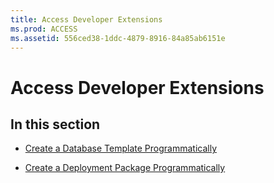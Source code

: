 ```yaml
---
title: Access Developer Extensions
ms.prod: ACCESS
ms.assetid: 556ced38-1ddc-4879-8916-84a85ab6151e
---
```



# Access Developer Extensions

## In this section


- [Create a Database Template Programmatically](create-a-database-template-programmatically.md)
    
- [Create a Deployment Package Programmatically](create-a-deployment-package-programmatically.md)
    

